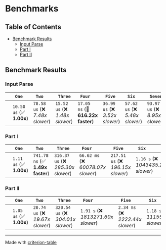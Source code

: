 # Benchmarks

## Table of Contents

- [Benchmark Results](#benchmark-results)
    - [Input Parse ](#input-parse-)
    - [Part I ](#part-i-)
    - [Part II ](#part-ii-)

## Benchmark Results

### Input Parse 

|        | ` One`                   | ` Two`                          | ` Three`                        | ` Four`                           | ` Five`                         | ` Six`                          | ` Seven`                         |
|:-------|:-------------------------|:--------------------------------|:--------------------------------|:----------------------------------|:--------------------------------|:--------------------------------|:-------------------------------- |
|        | `10.50 us` (✅ **1.00x**) | `78.58 us` (❌ *7.48x slower*)   | `15.52 us` (❌ *1.48x slower*)   | `17.05 ns` (🚀 **616.22x faster**) | `36.99 us` (❌ *3.52x slower*)   | `57.62 us` (❌ *5.48x slower*)   | `93.97 us` (❌ *8.95x slower*)    |

### Part I 

|        | ` One`                  | ` Two`                           | ` Three`                           | ` Four`                             | ` Five`                            | ` Six`                               |
|:-------|:------------------------|:---------------------------------|:-----------------------------------|:------------------------------------|:-----------------------------------|:------------------------------------ |
|        | `1.11 us` (✅ **1.00x**) | `741.78 ns` (✅ **1.49x faster**) | `316.37 us` (❌ *285.30x slower*)   | `66.62 ms` (❌ *60078.07x slower*)   | `217.51 us` (❌ *196.15x slower*)   | `1.16 s` (❌ *1043435.27x slower*)    |

### Part II 

|        | ` One`                  | ` Two`                           | ` Three`                           | ` Four`                             | ` Five`                           | ` Six`                               |
|:-------|:------------------------|:---------------------------------|:-----------------------------------|:------------------------------------|:----------------------------------|:------------------------------------ |
|        | `1.05 us` (✅ **1.00x**) | `20.74 us` (❌ *19.67x slower*)   | `320.54 us` (❌ *304.01x slower*)   | `1.91 s` (❌ *1813271.60x slower*)   | `2.34 ms` (❌ *2222.44x slower*)   | `1.18 s` (❌ *1115586.20x slower*)    |

---
Made with [criterion-table](https://github.com/nu11ptr/criterion-table)

